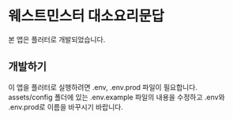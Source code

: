 # 웨스트민스터 대소요리문답

본 앱은 플러터로 개발되었습니다.

## 개발하기

이 앱을 플러터로 실행하려면 .env, .env.prod 파일이 필요합니다.   
assets/config 폴더에 있는 .env.example 파일의 내용을 수정하고 .env와 .env.prod로 이름을 바꾸시기 바랍니다.
